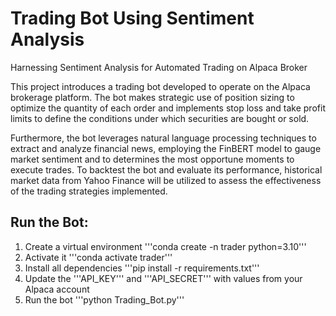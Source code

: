 # Trading Bot Using Sentiment Analysis
Harnessing Sentiment Analysis for Automated Trading on Alpaca Broker

This project introduces a trading bot developed to operate on the Alpaca brokerage platform. The bot makes strategic use of position sizing to optimize the quantity of each order and implements stop loss and take profit limits to define the conditions under which securities are bought or sold. 

Furthermore, the bot leverages natural language processing techniques to extract and analyze financial news, employing the FinBERT model to gauge market sentiment and to determines the most opportune moments to execute trades. To backtest the bot and evaluate its performance, historical market data from Yahoo Finance will be utilized to assess the effectiveness of the trading strategies implemented.

## Run the Bot:

1. Create a virtual environment '''conda create -n trader python=3.10'''
2. Activate it '''conda activate trader'''
3. Install all dependencies '''pip install -r requirements.txt'''
4. Update the '''API_KEY''' and '''API_SECRET''' with values from your Alpaca account
5. Run the bot '''python Trading_Bot.py'''
